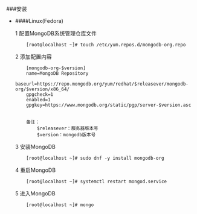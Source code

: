 ###安装
* ####Linux(Fedora)

    1 配置MongoDB系统管理仓库文件

          [root@localhost ~]# touch /etc/yum.repos.d/mongodb-org.repo
    2 添加配置内容

          [mongodb-org-$version]
          name=MongoDB Repository
          baseurl=https://repo.mongodb.org/yum/redhat/$releasever/mongodb-org/$version/x86_64/
          gpgcheck=1
          enabled=1
          gpgkey=https://www.mongodb.org/static/pgp/server-$version.asc


          备注：
              $releasever：服务器版本号
              $version：mongodb版本号

    3 安装MongoDB

          [root@localhost ~]# sudo dnf -y install mongodb-org

    4 重启MongoDB

          [root@localhost ~]# systemctl restart mongod.service

    5 进入MongoDB
    
          [root@localhost ~]# mongo
